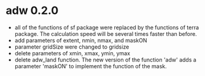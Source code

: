 # adw 0.2.0

-   all of the functions of sf package were replaced by the functions of terra package. The calculation speed will be several times faster than before.
-   add parameters of extent, nmin, nmax, and maskON
-   parameter gridSize were changed to gridsize
-   delete parameters of xmin, xmax, ymin, ymax
-   delete adw_land function. The new version of the function 'adw' adds a parameter 'maskON' to implement the function of the mask.